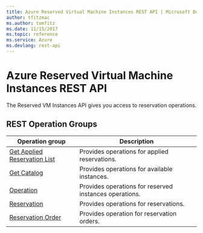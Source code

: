 ```yaml
---
title: Azure Reserved Virtual Machine Instances REST API | Microsoft Docs
author: tfitzmac
ms.author: tomfitz
ms.date: 11/15/2017
ms.topic: reference
ms.service: Azure
ms.devlang: rest-api
---
```


# Azure Reserved Virtual Machine Instances REST API

The Reserved VM Instances API gives you access to reservation operations.

## REST Operation Groups

| Operation group | Description                                                        |
|-----------------|--------------------------------------------------------------------|
| [Get Applied Reservation List](xref:management.azure.com.reservedvminstances.getappliedreservationlist) | Provides operations for applied reservations. |
| [Get Catalog](xref:management.azure.com.reservedvminstances.getcatalog) | Provides operations for available instances. |
| [Operation](xref:management.azure.com.reservedvminstances.operation) | Provides operations for reserved instances operations. |
| [Reservation](xref:management.azure.com.reservedvminstances.reservation) | Provides operations for reservations. |
| [Reservation Order](xref:management.azure.com.reservedvminstances.reservationorder) | Provides operation for reservation orders. |